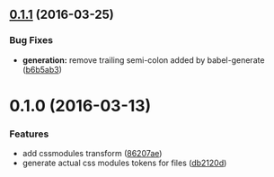 <a name="0.1.1"></a>
## [0.1.1](https://github.com/nerdlabs/patternplate-transform-cssmodules-symbols/compare/v0.1.0...v0.1.1) (2016-03-25)


### Bug Fixes

* **generation:** remove trailing semi-colon added by babel-generate ([b6b5ab3](https://github.com/nerdlabs/patternplate-transform-cssmodules-symbols/commit/b6b5ab3))



<a name="0.1.0"></a>
# 0.1.0 (2016-03-13)


### Features

* add cssmodules transform ([86207ae](https://github.com/nerdlabs/patternplate-transform-cssmodules-symbols/commit/86207ae))
* generate actual css modules tokens for files ([db2120d](https://github.com/nerdlabs/patternplate-transform-cssmodules-symbols/commit/db2120d))



